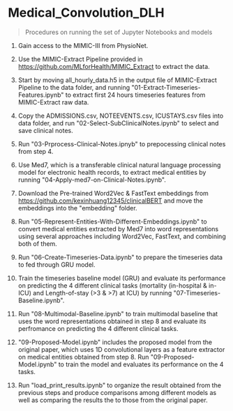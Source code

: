 # Medical_Convolution_DLH
> Procedures on running the set of Jupyter Notebooks and models

1. Gain access to the MIMIC-III from PhysioNet.

2. Use the MIMIC-Extract Pipeline provided in https://github.com/MLforHealth/MIMIC_Extract to extract the data.

3. Start by moving all_hourly_data.h5 in the output file of MIMIC-Extract Pipeline to the data folder, and running "01-Extract-Timeseries-Features.ipynb" to extract first 24 hours timeseries features from MIMIC-Extract raw data.

4. Copy the ADMISSIONS.csv, NOTEEVENTS.csv, ICUSTAYS.csv files into data folder, and run "02-Select-SubClinicalNotes.ipynb" to select and save clinical notes.

5. Run "03-Prprocess-Clinical-Notes.ipnyb" to prepocessing clinical notes from step 4.

6. Use Med7, which is a transferable clinical natural language processing model for electronic health records, to extract medical entities by running "04-Apply-med7-on-Clinical-Notes.ipynb".

7. Download the Pre-trained Word2Vec & FastText embeddings from https://github.com/kexinhuang12345/clinicalBERT and move the embeddings into the "embedding" folder. 

8. Run "05-Represent-Entities-With-Different-Embeddings.ipynb" to convert medical entities extracted by Med7 into word representations using several approaches including Word2Vec, FastText, and combining both of them.

9. Run "06-Create-Timeseries-Data.ipynb" to prepare the timeseries data to fed through GRU model.

10. Train the timeseries baseline model (GRU) and evaluate its performance on predicting the 4 different clinical tasks (mortality (in-hospital & in-ICU) and Length-of-stay (>3 & >7) at ICU) by running "07-Timeseries-Baseline.ipynb". 

11. Run "08-Multimodal-Baseline.ipynb" to train multimodal baseline that uses the word representations obtained in step 8 and evaluate its perfromance on predicting the 4 different clinical tasks.

12. "09-Proposed-Model.ipynb" includes the proposed model from the original paper, which uses 1D convolutional layers as a feature extractor on medical entities obtained from step 8. Run "09-Proposed-Model.ipynb" to train the model and evaluates its performance on the 4 tasks.

13. Run "load_print_results.ipynb" to organize the result obtained from the previous steps and produce comparisons among different models as well as comparing the results the to those from the original paper. 
